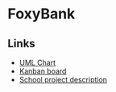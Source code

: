 # FoxyBank

## Links
- [UML Chart](https://lucid.app/lucidchart/74f31ecc-f59d-4535-be4f-cabeeb18024b/edit?invitationId=inv_f4805ecb-744e-4b8e-81c2-011f1ecf531c)
- [Kanban board](https://trello.com/b/0cgJYeeA)
- [School project description](https://qlok.notion.site/Projekt-i-grupp-90595e5f2f1d4bcfa7eaa9bfa08bb686)
